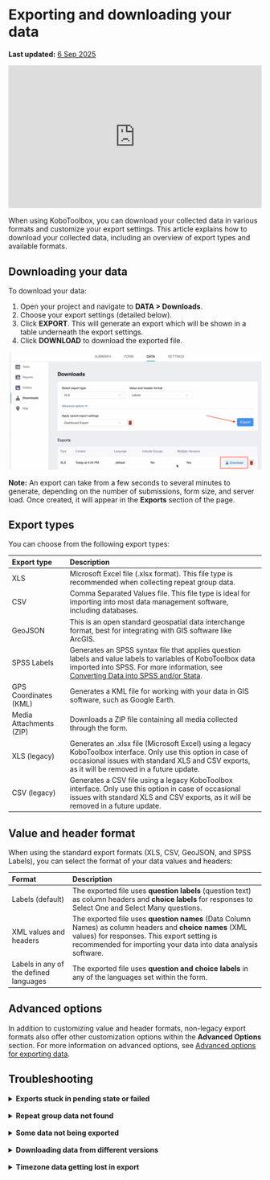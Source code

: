 # Exporting and downloading your data
**Last updated:** <a href="https://github.com/kobotoolbox/docs/blob/8a772b24abadb4e8d54f9716b798c5479432f0e6/source/export_download.md" class="reference">6 Sep 2025</a>


<iframe src="https://www.youtube.com/embed/bXzwvvnhj7U" style="width: 100%; aspect-ratio: 16 / 9; height: auto; border: 0;" title="YouTube video player" frameborder="0" allow="accelerometer; autoplay; clipboard-write; encrypted-media; gyroscope; picture-in-picture; web-share" allowfullscreen></iframe>

When using KoboToolbox, you can download your collected data in various formats and customize your export settings. This article explains how to download your collected data, including an overview of export types and available formats.

## Downloading your data

To download your data:

1. Open your project and navigate to **DATA > Downloads**.
2. Choose your export settings (detailed below).
3. Click **EXPORT**. This will generate an export which will be shown in a table underneath the export settings.
4. Click **DOWNLOAD** to download the exported file.

![Exporting data example](images/export_download/export.png)

<p class="note">
    <strong>Note:</strong> An export can take from a few seconds to several minutes to generate, depending on the number of submissions, form size, and server load. Once created, it will appear in the <strong>Exports</strong> section of the page.
</p>

## Export types

You can choose from the following export types:

| **Export type**    | **Description**                                |
| :----------------- | :--------------------------------------------- |
| XLS               | Microsoft Excel file (.xlsx format). This file type is recommended when collecting repeat group data.                                  |
| CSV      | Comma Separated Values file. This file type is ideal for importing into most data management software, including databases.                                  |
| GeoJSON           | This is an open standard geospatial data interchange format, best for integrating with GIS software like ArcGIS.            |
| SPSS Labels           | Generates an SPSS syntax file that applies question labels and value labels to variables of KoboToolbox data imported into SPSS. For more information, see <a href="https://support.kobotoolbox.org/converting_to_spss_and_stata.html">Converting Data into SPSS and/or Stata</a>.         |
| GPS Coordinates (KML)               | Generates a KML file for working with your data in GIS software, such as Google Earth.                               |
| Media Attachments (ZIP)               |  Downloads a ZIP file containing all media collected through the form.                               |
| XLS (legacy)              | Generates an .xlsx file (Microsoft Excel) using a legacy KoboToolbox interface. Only use this option in case of occasional issues with standard XLS and CSV exports, as it will be removed in a future update.                                  |
| CSV (legacy)               | Generates a CSV file using a legacy KoboToolbox interface. Only use this option in case of occasional issues with standard XLS and CSV exports, as it will be removed in a future update.                                  |

## Value and header format

When using the standard export formats (XLS, CSV, GeoJSON, and SPSS Labels), you can select the format of your data values and headers:

| **Format**    | **Description**                                |
| :----------------- | :--------------------------------------------- |
| Labels (default)               | The exported file uses <strong>question labels</strong> (question text) as column headers and <strong>choice labels</strong> for responses to Select One and Select Many questions.                                  |
| XML values and headers      | The exported file uses <strong>question names</strong> (Data Column Names) as column headers and <strong>choice names</strong> (XML values) for responses. This export setting is recommended for importing your data into data analysis software.                                  |
| Labels in any of the defined languages           | The exported file uses <strong>question and choice labels</strong> in any of the languages set within the form.            |

## Advanced options

In addition to customizing value and header formats, non-legacy export formats also offer other customization options within the **Advanced Options** section. For more information on advanced options, see [Advanced options for exporting data](https://support.kobotoolbox.org/advanced_export.html).

## Troubleshooting

<details>
    <summary><strong>Exports stuck in pending state or failed</strong></summary>
    
Export time depends on the number of submissions, form complexity, and current server load. If exports remain in a pending state for an extended period:
- Remove the stuck exports by clicking the <i class="k-icon-trash"></i> <strong>trash icon.</strong>
- Retry the export by clicking the <strong>EXPORT</strong> button again.
- Avoid creating multiple exports rapidly, as this can overload the server and reduce performance for all users.

<p class="note">
    <strong>Note:</strong> Exports will time out and show as <strong>failed</strong> after 30 minutes. This server-level limit may require you to filter the number of submissions included in the export to complete within the allowed time. An example of how to do this is discussed in the <a href="https://community.kobotoolbox.org/t/how-to-download-data-between-two-dates-from-date-to-date/25569/4">Community Forum</a>.
</p>

If you continue to experience issues exporting your data, please post in the <a href="https://community.kobotoolbox.org/">Community Forum</a>.
</details>

<br>

<details>
    <summary><strong>Repeat group data not found</strong></summary>
Only the <b>XLS format</b> supports repeat group data. Each repeat group will be exported <strong>as a separate sheet</strong> in the exported file. CSV downloads will only provide the main data, without repeat group data. 
<br><br>
For more information about exporting and using repeat group data, see <a href="https://support.kobotoolbox.org/managing_repeat_groups.html">Managing repeat group data</a>.    
</details>

<br>

<details>
    <summary><strong>Some data not being exported</strong></summary>
    If some of your data is not being exported, check the <a href="https://support.kobotoolbox.org/advanced_export.html">advanced options</a>. For example, ensure that data from all versions of your form are selected for export.
</details>

<br>

<details>
    <summary><strong>Downloading data from different versions</strong></summary>
    When downloading data that includes multiple form versions, you may encounter changes in the format of your data files. 
</details>

<br>

<details>
    <summary><strong>Timezone data getting lost in export</strong></summary>
    Excel time formats do not support timezone data. Therefore, any timezone data in the response value will be removed during XLS export. To retain this information, check the option to export dates as text values. 
<br><br>
For more information on this setting, see <a href="https://support.kobotoolbox.org/advanced_export.html">Advanced options for exporting data</a>.
</details>
